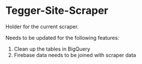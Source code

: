 # Tegger-Site-Scraper

Holder for the current scraper.

Needs to be updated for the following features:

1. Clean up the tables in BigQuery
2. Firebase data needs to be joined with scraper data

